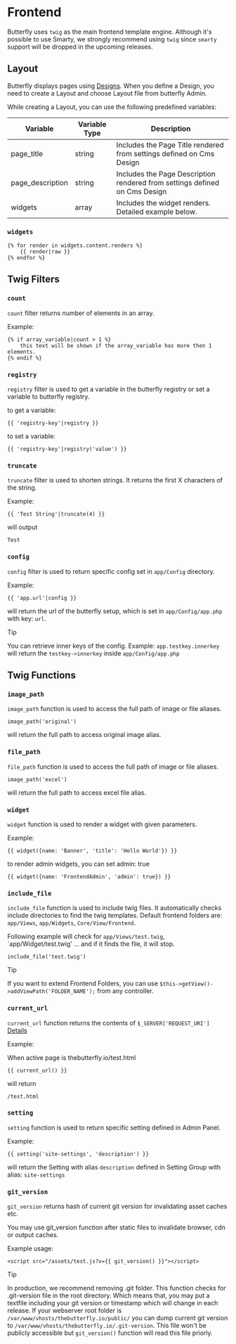 # Frontend

Butterfly uses `twig` as the main frontend template engine. Although it's possible to use Smarty, we strongly recommend using 
`twig` since `smarty` support will be dropped in the upcoming releases.

## Layout

Butterfly displays pages using [Designs](https://thebutterfly.io/docs/#/design). When you define a Design, you need to create a Layout and choose 
Layout file from butterfly Admin.

While creating a Layout, you can use the following predefined variables:

Variable | Variable Type | Description
--- | --- | ---
page_title | string | Includes the Page Title rendered from settings defined on Cms Design
page_description | string | Includes the Page Description rendered from settings defined on Cms Design
widgets | array | Includes the widget renders. Detailed example below.

### `widgets`

```twig
{% for render in widgets.content.renders %}
    {{ render|raw }}
{% endfor %}
```
 

## Twig Filters

### `count`

`count` filter returns number of elements in an array.

Example:

```twig
{% if array_variable|count > 1 %}
    this text will be shown if the array_variable has more then 1 elements. 
{% endif %}
``` 

### `registry`

`registry` filter is used to get a variable in the butterfly registry or set a variable to butterfly registry.

to get a variable:
```twig
{{ 'registry-key'|registry }}
```

to set a variable:
```twig
{{ 'registry-key'|registry('value') }}
```

### `truncate`

`truncate` filter is used to shorten strings. It returns the first X characters of the string. 

Example:
```twig
{{ 'Test String'|truncate(4) }}
```

will output

```text
Test
```

### `config`

`config` filter is used to return specific config set in `app/Config` directory.

Example:

```twig
{{ 'app.url'|config }}
```

will return the url of the butterfly setup, which is set in `app/Config/app.php` with key: `url`.

>[!TIP]
> You can retrieve inner keys of the config. Example: `app.testkey.innerkey` will return the `testkey->innerkey`
> inside `app/Config/app.php`  

## Twig Functions

### `image_path`

`image_path` function is used to access the full path of image or file aliases.

```twig
image_path('original')
``` 

will return the full path to access original image alias.

### `file_path`

`file_path` function is used to access the full path of image or file aliases.

```twig
image_path('excel')
``` 

will return the full path to access excel file alias.

### `widget`

`widget` function is used to render a widget with given parameters.

Example:

```twig
{{ widget({name: 'Banner', 'title': 'Hello World'}) }}
``` 

to render admin widgets, you can set admin: true

```twig
{{ widget({name: 'FrontendAdmin', 'admin': true}) }}
```

### `include_file`

`include_file` function is used to include twig files. It automatically checks include directories to find the twig templates.
Default frontend folders are: `app/Views`, `app/Widgets`, `Core/View/Frontend`.

Following example will check for `app/Views/test.twig`, `app/Widget/test.twig' ... and if it finds the file, it will stop.

```twig
include_file('test.twig')
```

>[!TIP]
> If you want to extend Frontend Folders, you can use `$this->getView()->addViewPath('FOLDER_NAME');` from any controller. 

### `current_url`

`current_url` function returns the contents of `$_SERVER['REQUEST_URI']` [Details](https://www.php.net/manual/tr/reserved.variables.server.php)

Example:

When active page is thebutterfly.io/test.html

```twig
{{ current_url() }}
```

will return

```text
/test.html
```

### `setting`

`setting` function is used to return specific setting defined in Admin Panel. 

Example:

```twig
{{ setting('site-settings', 'description') }}
```

will return the Setting with alias `description` defined in Setting Group with alias: `site-settings`

### `git_version`

`git_version` returns hash of current git version for invalidating asset caches etc.

You may use git_version function after static files to invalidate browser, cdn or output caches.

Example usage:
```twig
<script src="/assets/test.js?v={{ git_version() }}"></script>
```  

>[!TIP]
> In production, we recommend removing .git folder. This function checks for .git-version file in the root directory. Which means that, 
> you may put a textfile including your git version or timestamp which will change in each release.
> If your webserver root folder is `/var/www/vhosts/thebutterfly.io/public/` you can dump current git version to `/var/www/vhosts/thebutterfly.io/.git-version`.
> This file won't be publicly accessible but `git_version()` function will read this file priorly.  